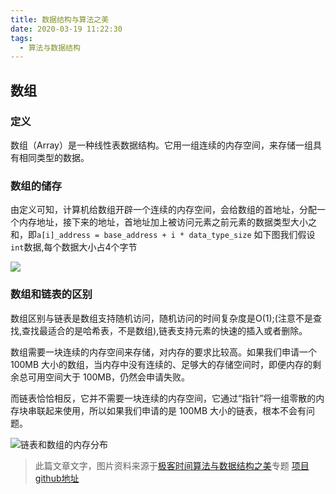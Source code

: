 ```yaml
---
title: 数据结构与算法之美
date: 2020-03-19 11:22:30
tags:
  - 算法与数据结构
---
```

## 数组
### 定义
数组（Array）是一种线性表数据结构。它用一组连续的内存空间，来存储一组具有相同类型的数据。
### 数组的储存
由定义可知，计算机给数组开辟一个连续的内存空间，会给数组的首地址，分配一个内存地址，接下来的地址，首地址加上被访问元素之前元素的数据类型大小之和，即`a[i]_address = base_address + i * data_type_size` 如下图我们假设`int`数据,每个数据大小占4个字节

![](http://blogqiniu.wangminwei.top/202003191137_954.png?/)
### 数组和链表的区别
数组区别与链表是数组支持随机访问，随机访问的时间复杂度是O(1);(注意不是查找,查找最适合的是哈希表，不是数组),链表支持元素的快速的插入或者删除。

数组需要一块连续的内存空间来存储，对内存的要求比较高。如果我们申请一个 100MB 大小的数组，当内存中没有连续的、足够大的存储空间时，即便内存的剩余总可用空间大于 100MB，仍然会申请失败。

而链表恰恰相反，它并不需要一块连续的内存空间，它通过“指针”将一组零散的内存块串联起来使用，所以如果我们申请的是 100MB 大小的链表，根本不会有问题。

![链表和数组的内存分布](http://blogqiniu.wangminwei.top/202003191427_188.png?/)

> 此篇文章文字，图片资料来源于[极客时间算法与数据结构之美](https://time.geekbang.org/column/intro/126)专题
> [项目github地址](https://github.com/wangzheng0822/algo)

